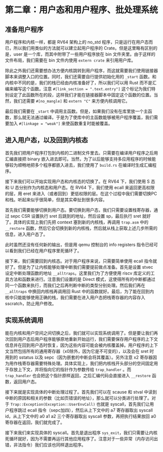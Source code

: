 # 第二章：用户态和用户程序、批处理系统

## 准备用户程序

用户程序和内核一样，都是 RV64 架构上的 no_std 程序，只是运行在用户态而已，所以我们用类似的方法就可以建立起用户程序的 Crate。但是这里略有区别的是，user 是一个库，而其中附带了一些用户程序放在 bin 文件夹里。由于这样的文件布局，我们需要在 bin 文件内使用 `extern crate` 来引用用户库。

除此之外我们还需要想办法方便内核跳转到用户程序，而这就需要我们使用链接器脚本来调整入口的位置。同时，我们还需要自行提供初始化用的 `_start` 函数。和内核中不同的是，我们的栈已经由内核准备好了，所以我们可以用 Rust 而不是汇编来编写这个函数。注意 `#[link_section = ".text.entry"]` 这个标记为我们特别设定了此函数所在的段，这样我们才能在链接器脚本中固定这个函数的位置。当然，我们还需要 `#[no_mangle]` 和 `extern "C"` 来方便内核调用它。

最后我们需要在 `_start` 中调用主函数。但是，如果我们没有在库里放一个主函数，那么就无法通过编译。于是为了使库中的主函数能够被用户程序覆盖，我们需要加入 `#[linkage = "weak"]` 来使函数重复时能被覆盖。

## 进入用户态，以及回到内核态

首先我们把用户程序打包到内核的二进制文件里去。只需要在编译用户程序之后用汇编直接把 binary 嵌入进去即可。当然，为了以后能够支持多应用程序的时候能够较为顺畅地把多个程序都嵌入进去，我们使用了 `build.rs` 在编译时生成汇编程序。

接下来我们可以开始实现用户态和内核态的切换了。在 RV64 下，我们使用 S 态和 U 态分别作为内核态和用户态。在 RV64 下，我们使用 ecall 来返回更高权限的层，用 eret 来进入（或者回到）更低权限的层。在这个过程中我们需要切换PC和栈。听起来似乎很简单，但是其实牵扯到很多内容。

首先我们需要能够切换到用户态。要切换到用户态，我们只需要设置栈寄存器，通过 sepc CSR 设置执行 sret 后跳到的地址，然后设置 sp，最后执行 sret 就好了。具体的实现上我们先把 context 塞到新的内核栈，再调用 `trap.asm` 中的 `__restore` 函数，然后它会切换到新的内核栈，然后就从栈上获取上述几步所需的信息，进入用户态了。

此时虽然还没有任何新的输出，但是用 qemu 控制台的 info registers 指令已经可以看到我们已经在用户程序里死循环了。

接下来，我们需要回到内核态。对于用户程序来说，只需要简单使用 ecall 指令就好了。但是为了让内核能够处理中断我们需要提前做点准备。首先是设置 stvec 设定中断处理函数的地址 `__alltraps`。这里我们为了方便使用 riscv 库定义的工具方法和函数来进行。注意我们设置的是 Direct 模式，这使得所有的中断都通过同一个函数来执行，而我们之后再判断中断的类型分别处理。然后我们再在 `__alltraps` 中换回内核栈再调用回 Rust 中的函数就好。最后，为了能在回到内核中只能能够使用正确的栈，我们需要在进入用户态把栈寄存器的内容存入 sscratch，防止用户修改。

## 实现系统调用

能在内核和用户空间之间切换之后，我们就可以实现系统调用了。但是要让我们再次回到用户态后用户程序能够原地重新开始运行，我们需要保存用户程序的上下文信息并在回到用户态时恢复，因为这些内容可能会被内核覆盖掉。用户程序的上下文当然包括所有的通用寄存器（x0除外，因为它是不可变的），以及会在 sret 时用到的 sstatus 以及 sepc（因为嵌套的中断会将其覆盖）。另外注意 x2 寄存器因为用作栈寄存器需要特殊处理。具体实现上，我们把内核栈开头部分的空间固定用于存放上下文，并将指向它的指针作为参数传给 `trap_handler` 。而 `trap_handler` 也会把这个指针原样返回，之后汇编代码会直接进入 `__restore` 函数，返回用户态。

接下来就是实现具体的中断处理过程了。首先我们可以在 scause 和 stval 中读到中断的原因和相关的参数（比如页错误的地址），那么就可以分类进行处理了。对于 `Trap::Exception(Exception::UserEnvCall)` 也就是 syscall，首先我们让用户程序跳过 ecall 指令（sepc加四），然后从上下文中的 a7 寄存器取出 syscall id，从上下文中的 a0 a1 a2 三个寄存器取出 syscall 参数，再把执行结果放回 a0 寄存器在返回，我们就完成了。

接下来我们来实现具体的 syscall。首先是退出程序 `sys_exit`，我们只需要让内核死循环就好，因为不需要再运行其他应用程序了。注意对于一些异常（内存访问出错，非法指令）我们应该也同样退出程序。